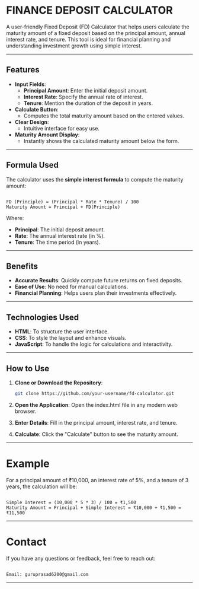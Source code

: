 # FINANCE DEPOSIT CALCULATOR

A user-friendly Fixed Deposit (FD) Calculator that helps users calculate the maturity amount of a fixed deposit based on the principal amount, annual interest rate, and tenure. This tool is ideal for financial planning and understanding investment growth using simple interest.

---

## Features

- **Input Fields**:
  - **Principal Amount**: Enter the initial deposit amount.
  - **Interest Rate**: Specify the annual rate of interest.
  - **Tenure**: Mention the duration of the deposit in years.
- **Calculate Button**:
  - Computes the total maturity amount based on the entered values.
- **Clear Design**:
  - Intuitive interface for easy use.
- **Maturity Amount Display**:
  - Instantly shows the calculated maturity amount below the form.

---

## Formula Used
The calculator uses the **simple interest formula** to compute the maturity amount:

```

FD (Principle) = (Principal * Rate * Tenure) / 100 
Maturity Amount = Principal + FD(Principle)

```

Where:
- **Principal**: The initial deposit amount.
- **Rate**: The annual interest rate (in %).
- **Tenure**: The time period (in years).

---

## Benefits
- **Accurate Results**: Quickly compute future returns on fixed deposits.
- **Ease of Use**: No need for manual calculations.
- **Financial Planning**: Helps users plan their investments effectively.

---

## Technologies Used
- **HTML**: To structure the user interface.
- **CSS**: To style the layout and enhance visuals.
- **JavaScript**: To handle the logic for calculations and interactivity.

---

## How to Use
1. **Clone or Download the Repository**:
   ```bash
   git clone https://github.com/your-username/fd-calculator.git

2. **Open the Application**:
    Open the index.html file in any modern web browser.

3. **Enter Details**:
    Fill in the principal amount, interest rate, and tenure.

4. **Calculate**:
    Click the "Calculate" button to see the maturity amount.

---

# Example

For a principal amount of ₹10,000, an interest rate of 5%, and a tenure of 3 years, the calculation will be:

```

Simple Interest = (10,000 * 5 * 3) / 100 = ₹1,500
Maturity Amount = Principal + Simple Interest = ₹10,000 + ₹1,500 = ₹11,500

```
---

# Contact

If you have any questions or feedback, feel free to reach out:

```

Email: guruprasad6200@gmail.com
```
---

